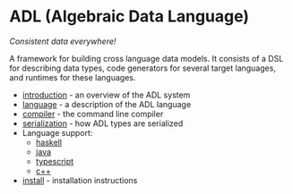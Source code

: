 ADL (Algebraic Data Language)
================================

*Consistent data everywhere!*

A framework for building cross language data models. It consists of a DSL for describing data types,
code generators for several target languages, and runtimes for these languages.

* [introduction][] - an overview of the ADL system
* [language][] - a description of the ADL language
* [compiler][] - the command line compiler
* [serialization][] - how ADL types are serialized
* Language support:
    * [haskell][]
    * [java][]
    * [typescript][]
    * [c++][cpp]
* [install][] - installation instructions

[introduction]:docs/introduction.md
[language]:docs/language.md
[compiler]:docs/compiler.md
[serialization]:docs/serialization.md
[install]:docs/install.md
[haskell]:docs/backend-haskell.md
[typescript]:docs/backend-typescript.md
[java]:docs/backend-java.md
[cpp]:docs/backend-cpp.md
